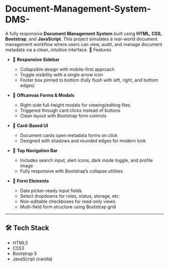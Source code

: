 # Document-Management-System-DMS-
A fully responsive **Document Management System** built using **HTML, CSS, Bootstrap**, and **JavaScript**. This project simulates a real-world document management workflow where users can view, audit, and manage document metadata via a clean, intuitive interface.
🚀 Features

- 🔸 **Responsive Sidebar**  
  - Collapsible design with mobile-first approach  
  - Toggle visibility with a single arrow icon  
  - Footer box pinned to bottom (fully flush with left, right, and bottom edges)

- 🔸 **Offcanvas Forms & Modals**  
  - Right-side full-height modals for viewing/editing files  
  - Triggered through card clicks instead of buttons  
  - Clean layout with Bootstrap form controls

- 🔸 **Card-Based UI**  
  - Document cards open metadata forms on click  
  - Designed with shadows and rounded edges for modern look

- 🔸 **Top Navigation Bar**  
  - Includes search input, alert icons, dark mode toggle, and profile image  
  - Fully responsive with Bootstrap’s collapse utilities

- 🔸 **Form Elements**  
  - Date picker-ready input fields  
  - Select dropdowns for roles, status, storage, etc.  
  - Non-editable checkboxes for read-only views  
  - Multi-field form structure using Bootstrap grid

---

## 🛠️ Tech Stack

- HTML5  
- CSS3  
- Bootstrap 5  
- JavaScript (vanilla)

